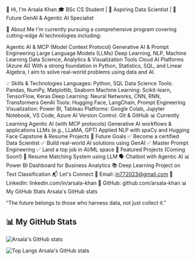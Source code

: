 👋 Hi, I'm Arsala Khan
🎓 BSc CS Student | 🌟 Aspiring Data Scientist | 🤖 Future GenAI & Agentic AI Specialist

🚀 About Me
I'm currently pursuing a comprehensive program covering cutting-edge AI technologies including:

Agentic AI & MCP (Model Context Protocol)
Generative AI & Prompt Engineering
Large Language Models (LLMs)
Deep Learning, NLP, Machine Learning
Data Science, Analytics & Visualization Tools
Cloud AI Platforms (Azure AI)
With a strong foundation in Python, Statistics, SQL, and Linear Algebra, I aim to solve real-world problems using data and AI.

💡 Skills & Technologies
Languages: Python, SQL
Data Science Tools: Pandas, NumPy, Matplotlib, Seaborn
Machine Learning: Scikit-learn, TensorFlow, Keras
Deep Learning: Neural Networks, CNN, RNN, Transformers
GenAI Tools: Hugging Face, LangChain, Prompt Engineering
Visualization: Power BI, Tableau
Platforms: Google Colab, Jupyter Notebook, VS Code, Azure AI
Version Control: Git & GitHub
📊 Currently Learning
Agentic AI (with MCP protocols)
Generative AI workflows & applications
LLMs (e.g., LLaMA, GPT)
Applied NLP with spaCy and Hugging Face
Capstone & Resume Projects
🧠 Future Goals
✅ Become a certified Data Scientist
✅ Build real-world AI solutions using GenAI
✅ Master Prompt Engineering
✅ Land a top job in AI/ML space
📂 Featured Projects (Coming Soon!)
🧠 Resume Matching System using LLM
🗣️ Chatbot with Agentic AI
📊 Power BI Dashboard for Business Analytics
📚 Deep Learning Project on Text Classification
📬 Let's Connect
📧 Email: in772023@gmail.com
💼 LinkedIn: linkedin.com/in/arsala-khan
🧠 GitHub: github.com/arsala-khan
📊 My GitHub Stats
Arsala's GitHub stats

“The future belongs to those who harness data, not just collect it.”
## 📊 My GitHub Stats

![Arsala's GitHub stats](https://github-readme-stats.vercel.app/api?username=Arsala-fds&show_icons=true&theme=radical)

![Top Langs](https://github-readme-stats.vercel.app/api/top-langs/?username=Arsala-fds&layout=compact&theme=radical)
Arsala's GitHub stats


